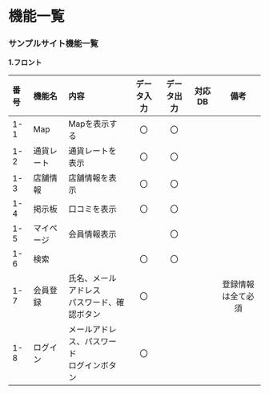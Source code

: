 # 機能一覧
### サンプルサイト機能一覧
**1.フロント**

|番号|機能名|内容|データ入力|データ出力|対応DB|備考|
|:---|:---|:---|:---:|:---:|:---:|:---:|
|1-1|Map|Mapを表示する|〇|〇|||
|1-2|通貨レート|通貨レートを表示|〇|〇|||
|1-3|店舗情報|店舗情報を表示|〇|〇|||
|1-4|掲示板|口コミを表示|〇|〇|||
|1-5|マイページ|会員情報表示||〇|||
|1-6|検索||〇|〇|||
|1-7|会員登録|氏名、メールアドレス<br>パスワード、確認ボタン|〇|||登録情報は全て必須|
|1-8|ログイン|メールアドレス、パスワード<br>ログインボタン|〇||||
